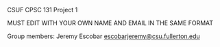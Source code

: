 CSUF CPSC 131
Project 1

MUST EDIT WITH YOUR OWN NAME AND EMAIL IN THE SAME FORMAT

Group members:
Jeremy Escobar
escobarjeremy@csu.fullerton.edu
